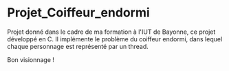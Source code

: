 # Projet_Coiffeur_endormi

Projet donné dans le cadre de ma formation à l'IUT de Bayonne, ce projet développé en C.
Il implémente le problème du coiffeur endormi, dans lequel chaque personnage est représenté par un thread.


Bon visionnage !

